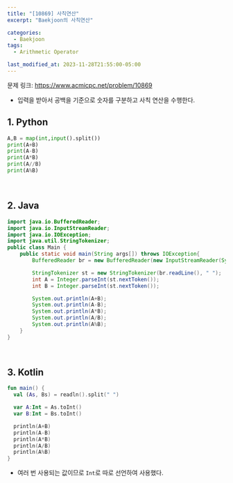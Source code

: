 ```yaml
---
title: "[10869] 사칙연산"
excerpt: "Baekjoon의 사칙연산"

categories:
  - Baekjoon
tags:
  - Arithmetic Operator

last_modified_at: 2023-11-28T21:55:00-05:00
---
```


문제 링크: https://www.acmicpc.net/problem/10869

- 입력을 받아서 공백을 기준으로 숫자를 구분하고 사칙 연산을 수행한다.

## 1. Python

```python
A,B = map(int,input().split())
print(A+B)
print(A-B)
print(A*B)
print(A//B)
print(A%B)
```

<br>

## 2. Java

```java
import java.io.BufferedReader;
import java.io.InputStreamReader;
import java.io.IOException;
import java.util.StringTokenizer;
public class Main {
    public static void main(String args[]) throws IOException{
        BufferedReader br = new BufferedReader(new InputStreamReader(System.in));

        StringTokenizer st = new StringTokenizer(br.readLine(), " ");
        int A = Integer.parseInt(st.nextToken());
        int B = Integer.parseInt(st.nextToken());

        System.out.println(A+B);
        System.out.println(A-B);
        System.out.println(A*B);
        System.out.println(A/B);
        System.out.println(A%B);
    }
}
```

<br>

## 3. Kotlin

```kotlin
fun main() {
  val (As, Bs) = readln().split(" ")

  var A:Int = As.toInt()
  var B:Int = Bs.toInt()

  println(A+B)
  println(A-B)
  println(A*B)
  println(A/B)
  println(A%B)
}
```

- 여러 번 사용되는 값이므로 `Int`로 따로 선언하여 사용했다.
